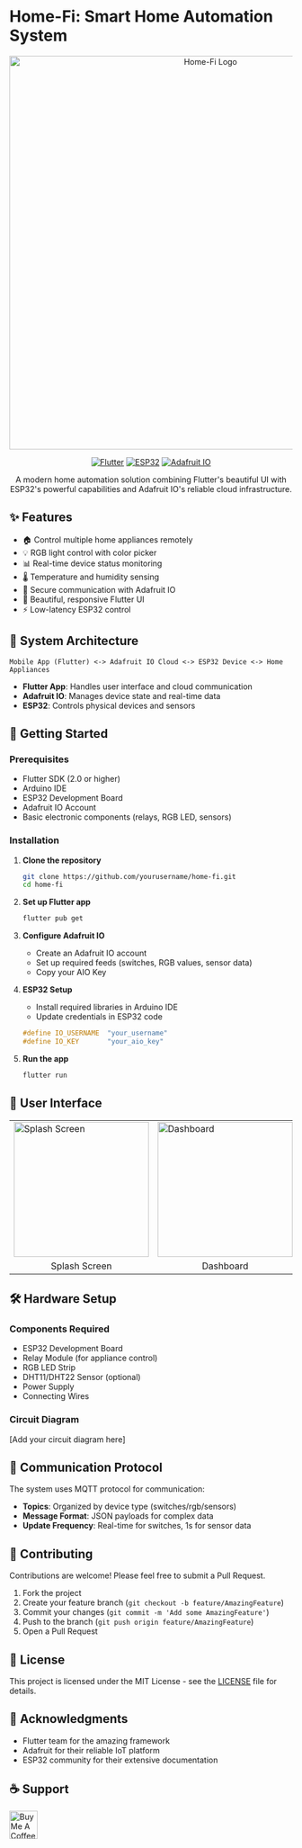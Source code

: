 # Home-Fi: Smart Home Automation System

<div align="center">
  <img src="assets/readmeFiles/Home-Fi.png" width="700" alt="Home-Fi Logo">

  [![Flutter](https://img.shields.io/badge/Flutter-2.0+-blue.svg)](https://flutter.dev/)
  [![ESP32](https://img.shields.io/badge/ESP32-Compatible-brightgreen.svg)](https://www.espressif.com/)
  [![Adafruit IO](https://img.shields.io/badge/Adafruit%20IO-Connected-red.svg)](https://io.adafruit.com/)
  
  <p>
    A modern home automation solution combining Flutter's beautiful UI with ESP32's powerful capabilities and Adafruit IO's reliable cloud infrastructure.
  </p>
</div>

## ✨ Features

- 🏠 Control multiple home appliances remotely
- 💡 RGB light control with color picker
- 📊 Real-time device status monitoring
- 🌡️ Temperature and humidity sensing
- 🔐 Secure communication with Adafruit IO
- 📱 Beautiful, responsive Flutter UI
- ⚡ Low-latency ESP32 control

## 🎯 System Architecture

```
Mobile App (Flutter) <-> Adafruit IO Cloud <-> ESP32 Device <-> Home Appliances
```

- **Flutter App**: Handles user interface and cloud communication
- **Adafruit IO**: Manages device state and real-time data
- **ESP32**: Controls physical devices and sensors

## 🚀 Getting Started

### Prerequisites

- Flutter SDK (2.0 or higher)
- Arduino IDE
- ESP32 Development Board
- Adafruit IO Account
- Basic electronic components (relays, RGB LED, sensors)

### Installation

1. **Clone the repository**
   ```bash
   git clone https://github.com/yourusername/home-fi.git
   cd home-fi
   ```

2. **Set up Flutter app**
   ```bash
   flutter pub get
   ```

3. **Configure Adafruit IO**
   - Create an Adafruit IO account
   - Set up required feeds (switches, RGB values, sensor data)
   - Copy your AIO Key

4. **ESP32 Setup**
   - Install required libraries in Arduino IDE
   - Update credentials in ESP32 code
   ```cpp
   #define IO_USERNAME  "your_username"
   #define IO_KEY       "your_aio_key"
   ```

5. **Run the app**
   ```bash
   flutter run
   ```

## 📱 User Interface

<div align="center">
  <table>
    <tr>
      <td><img src="assets/readmeFiles/1_Splash.gif" width="240" alt="Splash Screen"/></td>
      <td><img src="assets/readmeFiles/2_Dash.jpg" width="240" alt="Dashboard"/></td>
      <td><img src="assets/readmeFiles/3_RGB.jpg" width="240" alt="RGB Control"/></td>
    </tr>
    <tr>
      <td align="center">Splash Screen</td>
      <td align="center">Dashboard</td>
      <td align="center">RGB Control</td>
    </tr>
  </table>
</div>

## 🛠️ Hardware Setup

### Components Required
- ESP32 Development Board
- Relay Module (for appliance control)
- RGB LED Strip
- DHT11/DHT22 Sensor (optional)
- Power Supply
- Connecting Wires

### Circuit Diagram
[Add your circuit diagram here]

## 📡 Communication Protocol

The system uses MQTT protocol for communication:
- **Topics**: Organized by device type (switches/rgb/sensors)
- **Message Format**: JSON payloads for complex data
- **Update Frequency**: Real-time for switches, 1s for sensor data

## 🤝 Contributing

Contributions are welcome! Please feel free to submit a Pull Request.

1. Fork the project
2. Create your feature branch (`git checkout -b feature/AmazingFeature`)
3. Commit your changes (`git commit -m 'Add some AmazingFeature'`)
4. Push to the branch (`git push origin feature/AmazingFeature`)
5. Open a Pull Request

## 📝 License

This project is licensed under the MIT License - see the [LICENSE](LICENSE) file for details.

## 🙏 Acknowledgments

- Flutter team for the amazing framework
- Adafruit for their reliable IoT platform
- ESP32 community for their extensive documentation

## ☕ Support

<a href="https://www.buymeacoffee.com/jobinbiju234" target="_blank">
  <img src="https://cdn.buymeacoffee.com/buttons/v2/default-yellow.png" height="50" alt="Buy Me A Coffee">
</a>
